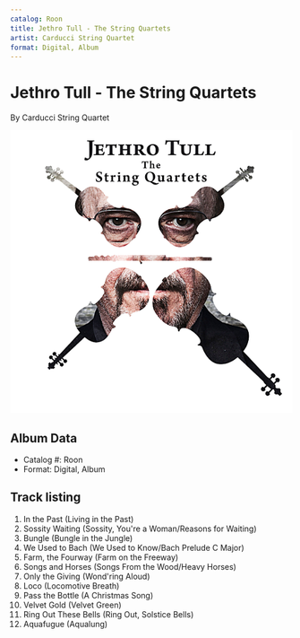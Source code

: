 ```yaml
---
catalog: Roon
title: Jethro Tull - The String Quartets
artist: Carducci String Quartet
format: Digital, Album
---
```


# Jethro Tull - The String Quartets

By Carducci String Quartet

![](../../assets/albumcovers/Carducci_String_Quartet-Jethro_Tull_-_The_String_Quartets.png)

## Album Data

- Catalog #: Roon
- Format: Digital, Album


## Track listing


1. In the Past (Living in the Past)
2. Sossity Waiting (Sossity, You're a Woman/Reasons for Waiting)
3. Bungle (Bungle in the Jungle)
4. We Used to Bach (We Used to Know/Bach Prelude C Major)
5. Farm, the Fourway (Farm on the Freeway)
6. Songs and Horses (Songs From the Wood/Heavy Horses)
7. Only the Giving (Wond'ring Aloud)
8. Loco (Locomotive Breath)
9. Pass the Bottle (A Christmas Song)
10. Velvet Gold (Velvet Green)
11. Ring Out These Bells (Ring Out, Solstice Bells)
12. Aquafugue (Aqualung)

